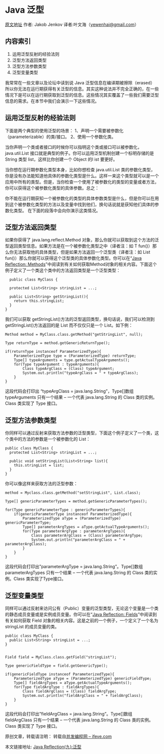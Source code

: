 # Java 泛型

[原文地址](http://tutorials.jenkov.com/java-reflection/generics.html) 作者: Jakob Jenkov 译者:叶文海（yewenhai@gmail.com）

## 内容索引

1. 运用泛型反射的经验法则
2. 泛型方法返回类型
3. 泛型方法参数类型
4. 泛型变量类型

我常常在一些文章以及论坛中读到说 Java 泛型信息在编译期被擦除（erased）所以你无法在运行期获得有关泛型的信息。其实这种说法并不完全正确的，在一些情况下是可以在运行期获取到泛型的信息。这些情况其实覆盖了一些我们需要泛型信息的需求。在本节中我们会演示一下这些情况。



## 运用泛型反射的经验法则

下面是两个典型的使用泛型的场景：
1、声明一个需要被参数化（parameterizable）的类/接口。
2、使用一个参数化类。

当你声明一个类或者接口的时候你可以指明这个类或接口可以被参数化， java.util.List 接口就是典型的例子。你可以运用泛型机制创建一个标明存储的是 String 类型 list，这样比你创建一个 Object 的l ist 要更好。

当你想在运行期参数化类型本身，比如你想检查 java.util.List 类的参数化类型，你是没有办法能知道他具体的参数化类型是什么。这样一来这个类型就可以是一个应用中所有的类型。但是，当你检查一个使用了被参数化的类型的变量或者方法，你可以获得这个被参数化类型的具体参数。总之：

你不能在运行期获知一个被参数化的类型的具体参数类型是什么，但是你可以在用到这个被参数化类型的方法以及变量中找到他们，换句话说就是获知他们具体的参数化类型。
在下面的段落中会向你演示这类情况。


## 泛型方法返回类型

如果你获得了 java.lang.reflect.Method 对象，那么你就可以获取到这个方法的泛型返回类型信息。如果方法是在一个被参数化类型之中（译者注：如 T fun()）那么你无法获取他的具体类型，但是如果方法返回一个泛型类（译者注：如 List fun()）那么你就可以获得这个泛型类的具体参数化类型。你可以在“[Java Reflection: Methods](http://tutorials.jenkov.com/java-reflection/generics.html)”中阅读到有关如何获取Method对象的相关内容。下面这个例子定义了一个类这个类中的方法返回类型是一个泛型类型：

```
  public class MyClass {

  protected List<String> stringList = ...;

  public List<String> getStringList(){
    return this.stringList;
  }
}
```

我们可以获取 getStringList()方法的泛型返回类型，换句话说，我们可以检测到 getStringList()方法返回的是 List 而不仅仅只是一个 List。如下例：

```
Method method = MyClass.class.getMethod("getStringList", null);

Type returnType = method.getGenericReturnType();

if(returnType instanceof ParameterizedType){
    ParameterizedType type = (ParameterizedType) returnType;
    Type[] typeArguments = type.getActualTypeArguments();
    for(Type typeArgument : typeArguments){
        Class typeArgClass = (Class) typeArgument;
        System.out.println("typeArgClass = " + typeArgClass);
    }
}
```


这段代码会打印出 “typeArgClass = java.lang.String”，Type[]数组typeArguments 只有一个结果 – 一个代表 java.lang.String 的 Class 类的实例。Class 类实现了 Type 接口。


## 泛型方法参数类型

你同样可以通过反射来获取方法参数的泛型类型，下面这个例子定义了一个类，这个类中的方法的参数是一个被参数化的 List：

```
public class MyClass {
  protected List<String> stringList = ...;

  public void setStringList(List<String> list){
    this.stringList = list;
  }
}
```

你可以像这样来获取方法的泛型参数：

```
method = Myclass.class.getMethod("setStringList", List.class);

Type[] genericParameterTypes = method.getGenericParameterTypes();

for(Type genericParameterType : genericParameterTypes){
    if(genericParameterType instanceof ParameterizedType){
        ParameterizedType aType = (ParameterizedType) genericParameterType;
        Type[] parameterArgTypes = aType.getActualTypeArguments();
        for(Type parameterArgType : parameterArgTypes){
            Class parameterArgClass = (Class) parameterArgType;
            System.out.println("parameterArgClass = " + parameterArgClass);
        }
    }
}
```

这段代码会打印出”parameterArgType = java.lang.String”。Type[]数组 parameterArgTypes 只有一个结果 – 一个代表 java.lang.String 的 Class 类的实例。Class 类实现了Type接口。

## 泛型变量类型

同样可以通过反射来访问公有（Public）变量的泛型类型，无论这个变量是一个类的静态成员变量或是实例成员变量。你可以在“[Java Reflection: Fields](http://tutorials.jenkov.com/java-reflection/fields.html)”中阅读到有关如何获取 Field 对象的相关内容。这是之前的一个例子，一个定义了一个名为 stringList 的成员变量的类。

```
public class MyClass {
  public List<String> stringList = ...;
}
 

Field field = MyClass.class.getField("stringList");

Type genericFieldType = field.getGenericType();

if(genericFieldType instanceof ParameterizedType){
    ParameterizedType aType = (ParameterizedType) genericFieldType;
    Type[] fieldArgTypes = aType.getActualTypeArguments();
    for(Type fieldArgType : fieldArgTypes){
        Class fieldArgClass = (Class) fieldArgType;
        System.out.println("fieldArgClass = " + fieldArgClass);
    }
}
```

这段代码会打印出”fieldArgClass = java.lang.String”。Type[]数组 fieldArgClass 只有一个结果 – 一个代表 java.lang.String 的 Class 类的实例。Class 类实现了 Type 接口。

原创文章，转载请注明： 转载自[并发编程网 – ifeve.com](http://ifeve.com/)

本文链接地址: [Java Reflection(九):泛型](http://ifeve.com/java-reflection-9-generics/)